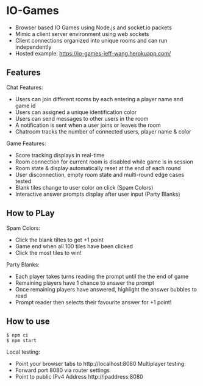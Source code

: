 # IO-Games

- Browser based IO Games using Node.js and socket.io packets 
- Mimic a client server environment using web sockets 
- Client connections organized into unique rooms and can run independently
- Hosted example: https://io-games-jeff-wang.herokuapp.com/

## Features

Chat Features:
- Users can join different rooms by each entering a player name and game id
- Users can assigned a unique identification color
- Users can send messages to other users in the room
- A notification is sent when a user joins or leaves the room
- Chatroom tracks the number of connected users, player name & color 

Game Features:
- Score tracking displays in real-time
- Room connection for current room is disabled while game is in session
- Room state & display automatically reset at the end of each round 
- User disconnection, empty room state and multi-round edge cases tested 
- Blank tiles change to user color on click (Spam Colors)
- Interactive answer prompts display after user input (Party Blanks)

## How to PLay

Spam Colors:
- Click the blank tiltes to get +1 point
- Game end when all 100 tiles have been clicked
- Click the most tiles to win!

Party Blanks:
- Each player takes turns reading the prompt until the the end of game
- Remaining players have 1 chance to answer the prompt
- Once remaining players have answered, highlight the answer bubbles to read
- Prompt reader then selects their favourite answer for +1 point!

## How to use

```
$ npm ci
$ npm start
```
Local testing:
- Point your browser tabs to http://localhost:8080
Multiplayer testing:
- Forward port 8080 via router settings
- Point to public IPv4 Address http://ipaddress:8080 


